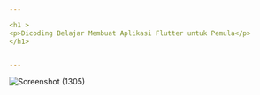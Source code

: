 ```yaml
---

<h1 >
<p>Dicoding Belajar Membuat Aplikasi Flutter untuk Pemula</p>
</h1>


---
```


![Screenshot (1305)](https://user-images.githubusercontent.com/75615789/158543148-bf473684-2de1-4a44-b4c5-27b473e76fd3.png)
